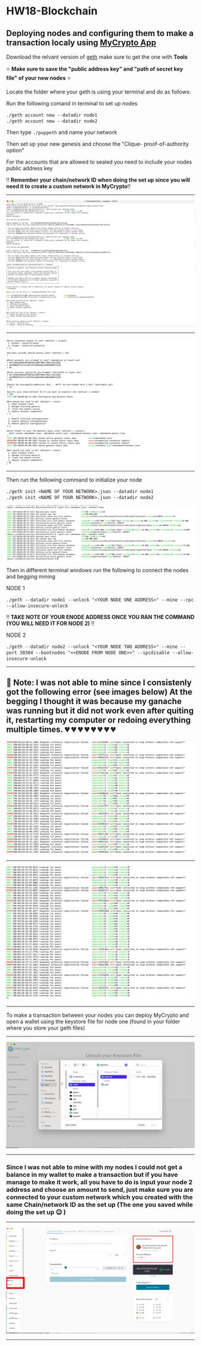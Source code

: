 # HW18-Blockchain

## Deploying nodes and configuring them to make a transaction localy using [MyCrypto App](https://mycrypto.com) 

Download the relvant version of [geth]( https://geth.ethereum.org/downloads/)  make sure to get the one with **Tools**

:star: **Make sure to save the "public address key" and "path of secret key file" of your new nodes** :star:

Locate the folder where your geth is using your terminal and do as follows:

Run the following comand in terminal to set up nodes 

```
./geth account new --datadir node1
./geth account new --datadir node2

```

Then type ``` ./puppeth ``` and name your network

Then set up your new genesis and choose the "Clique- proof-of-authority option"

For the accounts that are allowed to sealed you need to include your nodes public address key

:bangbang: **Remember your chain/network ID when doing the set up since you will need it to create a custom network in MyCrypto**:bangbang:

---
![Set_up](screenshots/zebrabank1.png)

---

![Set_up](screenshots/zebrabankgenesissetup2.png)

---

Then run the following command to initialize your node 

```
./geth init <NAME OF YOUR NETWORK>.json --datadir node1
./geth init <NAME OF YOUR NETWORK>.json --datadir node2

```

![Node_init](screenshots/zebra3.png)

Then in different terminal windows run the following to connect the nodes and begging mining 

NODE 1 
```
./geth --datadir node1 --unlock "<YOUR NODE ONE ADDRESS>" --mine --rpc --allow-insecure-unlock

```
:bangbang: **TAKE NOTE OF YOUR ENODE ADDRESS ONCE YOU RAN THE COMMAND (YOU WILL NEED IT FOR NODE 2)** :bangbang:

NODE 2 
```
./geth --datadir node2 --unlock "<YOUR NODE TWO ADDRESS>" --mine --port 30304 --bootnodes "<<ENODE FROM NODE ONE>>" --ipcdisable --allow-insecure-unlock

```
---
:anger: Note:
I was not able to mine since I consistenly got the following error (see images below)
At the begging I thought it was because my ganache was running but it did not work even after quiting it, restarting my computer or redoing everything multiple times.
 :broken_heart: :broken_heart: :broken_heart: :broken_heart: :broken_heart: :broken_heart: :broken_heart: :broken_heart:
---
![Node1_error](screenshots/node1err.png)

---

![Node2_error](screenshots/node2err.png)

---

To make a transaction between your nodes you can deploy MyCrypto and open a wallet using the keystore file for node one (found in your folder where you store your geth files)

---
![using_keystore_file](screenshots/zebraloginwkeystore.png)

---

### Since I was not able to mine with my nodes I could not get a balance in my wallet to make a transaction but if you have manage to make it work, all you have to do is input your node 2 address and choose an amount to send, just make sure you are connected to your custom network which you created with the same Chain/network ID as the set up (The one you saved while doing the set up :wink: )

---
![Connected_to_custome](screenshots/zebramycrypto.png)

---

